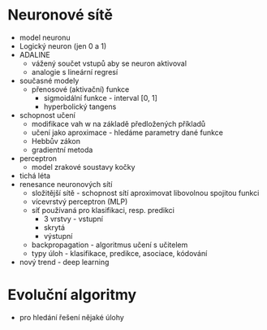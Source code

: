 # Neuronové sítě
* model neuronu
* Logický neuron (jen 0 a 1) 
* ADALINE
    * vážený součet vstupů aby se neuron aktivoval
    * analogie s lineární regresí
* současné modely
    * přenosové (aktivační) funkce
        * sigmoidální funkce - interval [0, 1]
        * hyperbolický tangens
* schopnost učení
    * modifikace vah w na základě předložených příkladů
    * učení jako aproximace - hledáme parametry dané funkce
    * Hebbův zákon
    * gradientní metoda
* perceptron
    * model zrakové soustavy kočky
* tichá léta
* renesance neuronových sítí
    * složitější sítě - schopnost sítí aproximovat libovolnou spojitou funkci
    * vícevrstvý perceptron (MLP)
    * síť používaná pro klasifikaci, resp. predikci
        * 3 vrstvy - vstupní
        * skrytá
        * výstupní
    * backpropagation - algoritmus učení s učitelem
    * typy úloh - klasifikace, predikce, asociace, kódování
* nový trend - deep learning

# Evoluční algoritmy
* pro hledání řešení nějaké úlohy

